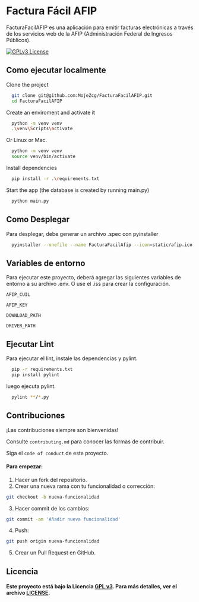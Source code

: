
# Factura Fácil AFIP

FacturaFacilAFIP es una aplicación para emitir facturas electrónicas a través de los servicios web de la AFIP (Administración Federal de Ingresos Públicos).

[![GPLv3 License](https://img.shields.io/badge/License-GPL%20v3-yellow.svg)](https://opensource.org/licenses/)
## Como ejecutar localmente

Clone the project

```bash
  git clone git@github.com:MojeZcg/FacturaFacilAFIP.git
  cd FacturaFacilAFIP
```

Create an enviroment and activate it

```bash
  python -m venv venv
  .\venv\Scripts\activate
```
Or Linux or Mac.

```bash
  python -m venv venv
  source venv/bin/activate
```

Install dependencies

```bash
  pip install -r .\requirements.txt
```

Start the app (the database is created by running main.py)

```bash
  python main.py
```


## Como Desplegar

Para desplegar, debe generar un archivo .spec con pyinstaller

```bash
  pyinstaller --onefile --name FacturaFacilAfip --icon=static/afip.ico --add-data ".env:." --add-data "static:static" --add-data "LICENSE:." main.py
```


## Variables de entorno

Para ejecutar este proyecto, deberá agregar las siguientes variables de entorno a su archivo .env. O use el .iss para crear la configuración.

`AFIP_CUIL`

`AFIP_KEY`

`DOWNLOAD_PATH`

`DRIVER_PATH`


## Ejecutar Lint

Para ejecutar el lint, instale las dependencias y pylint.

```bash
  pip -r requirements.txt
  pip install pylint
```

luego ejecuta pylint.

```bash
  pylint **/*.py
```


## Contribuciones

¡Las contribuciones siempre son bienvenidas!

Consulte `contributing.md` para conocer las formas de contribuir.

Siga el `code of conduct` de este proyecto.

#### Para empezar:
1. Hacer un fork del repositorio.
2. Crear una nueva rama con tu funcionalidad o corrección:
```bash
git checkout -b nueva-funcionalidad
```
3. Hacer commit de los cambios:
```bash
git commit -am 'Añadir nueva funcionalidad'
```

4. Push:
```bash
git push origin nueva-funcionalidad
```

5. Crear un Pull Request en GitHub.


## Licencia
#### Este proyecto está bajo la Licencia [GPL v3](https://www.gnu.org/licenses/gpl-3.0.en.html#license-text). Para más detalles, ver el archivo [LICENSE]('LICENSE').

